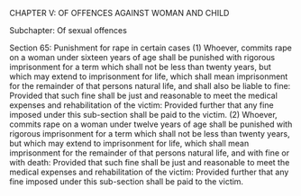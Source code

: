 CHAPTER V: OF OFFENCES AGAINST WOMAN AND CHILD

Subchapter: Of sexual offences

Section 65: Punishment for rape in certain cases
(1) Whoever, commits rape on a woman under sixteen years of age shall be punished with rigorous imprisonment for a term which shall not be less than twenty years, but which may extend to imprisonment for life, which shall mean imprisonment for the remainder of that persons natural life, and shall also be liable to fine: Provided that such fine shall be just and reasonable to meet the medical expenses and rehabilitation of the victim: Provided further that any fine imposed under this sub-section shall be paid to the victim. (2) Whoever, commits rape on a woman under twelve years of age shall be punished with rigorous imprisonment for a term which shall not be less than twenty years, but which may extend to imprisonment for life, which shall mean imprisonment for the remainder of that persons natural life, and with fine or with death: Provided that such fine shall be just and reasonable to meet the medical expenses and rehabilitation of the victim: Provided further that any fine imposed under this sub-section shall be paid to the victim.

